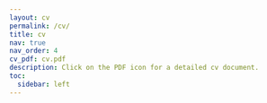 ```yaml
---
layout: cv
permalink: /cv/
title: cv
nav: true
nav_order: 4
cv_pdf: cv.pdf
description: Click on the PDF icon for a detailed cv document.
toc:
  sidebar: left
---
```

